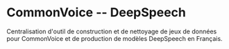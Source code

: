CommonVoice -- DeepSpeech
=========================

Centralisation d'outil de construction et de nettoyage de jeux de données pour
CommonVoice et de production de modèles DeepSpeech en Français.
